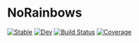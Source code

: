 # NoRainbows

[![Stable](https://img.shields.io/badge/docs-stable-blue.svg)](https://Arkoniak.github.io/NoRainbows.jl/stable)
[![Dev](https://img.shields.io/badge/docs-dev-blue.svg)](https://Arkoniak.github.io/NoRainbows.jl/dev)
[![Build Status](https://github.com/Arkoniak/NoRainbows.jl/workflows/CI/badge.svg)](https://github.com/Arkoniak/NoRainbows.jl/actions)
[![Coverage](https://codecov.io/gh/Arkoniak/NoRainbows.jl/branch/master/graph/badge.svg)](https://codecov.io/gh/Arkoniak/NoRainbows.jl)
